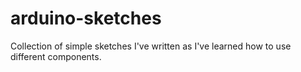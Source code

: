 # arduino-sketches
Collection of simple sketches I've written as I've learned how to use different components.
